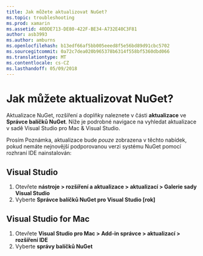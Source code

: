 ```yaml
---
title: Jak můžete aktualizovat NuGet?
ms.topic: troubleshooting
ms.prod: xamarin
ms.assetid: 40DDE713-DE80-422F-BE34-A732E40C3F81
author: asb3993
ms.author: amburns
ms.openlocfilehash: b13edf66af5bb005eeed8f5e56bd89d91cbc5702
ms.sourcegitcommit: 0a72c7dea020b965378b6314f558bf5360dbd066
ms.translationtype: MT
ms.contentlocale: cs-CZ
ms.lasthandoff: 05/09/2018
---
```

# <a name="how-can-i-update-nuget"></a>Jak můžete aktualizovat NuGet?

Aktualizace NuGet, rozšíření a doplňky naleznete v části **aktualizace** ve **Správce balíčků NuGet**. Níže je podrobné navigace na vyhledat aktualizace v sadě Visual Studio pro Mac & Visual Studio. 

Prosím Poznámka, aktualizace bude *pouze* zobrazena v těchto nabídek, pokud nemáte nejnovější podporovanou verzi systému NuGet pomocí rozhraní IDE nainstalován:

## <a name="visual-studio"></a>Visual Studio
1. Otevřete **nástroje > rozšíření a aktualizace > aktualizací > Galerie sady Visual Studio**
2. Vyberte **Správce balíčků NuGet pro Visual Studio [rok]**

## <a name="visual-studio-for-mac"></a>Visual Studio for Mac

1. Otevřete **Visual Studio pro Mac > Add-in správce > aktualizací > rozšíření IDE**
2. Vyberte **správy balíčků NuGet**

